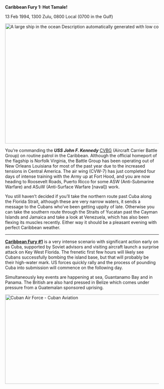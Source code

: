 **Caribbean Fury 1: Hot Tamale!**

13 Feb 1994, 1300 Zulu, 0800 Local (0700 in the Gulf)

<img src="/assets\images\aar\cf\cf1\media\image1.jpeg" style="width:6.5in;height:4.08819in" alt="A large ship in the ocean Description automatically generated with low confidence" />

You’re commanding the ***USS John F. Kennedy***
[CVBG](http://northernfury.us/nato/us/navy/carriers/jfk/) (Aircraft
Carrier Battle Group) on routine patrol in the Caribbean. Although the
official homeport of the flagship is Norfolk Virginia, the Battle Group
has been operating out of New Orleans Louisiana for most of the past
year due to the increased tensions in Central America. The air wing
(CVW-7) has just completed four days of intense training with the Army
up at Fort Hood, and you are now heading to Roosevelt Roads, Puerto
Ricco for some ASW (Anti-Submarine Warfare) and ASuW (Anti-Surface
Warfare \[naval\]) work.

You still haven’t decided if you’ll take the northern route past Cuba
along the Florida Strait, although these are very narrow waters, it
sends a message to the Cubans who’ve been getting uppity of late.
Otherwise you can take the southern route through the Straits of Yucatan
past the Cayman Islands and Jamaica and take a look at Venezuela, which
has also been flexing its muscles recently. Either way it should be a
pleasant evening with perfect Caribbean weather.

----------------

**<u>Caribbean Fury \#1</u>** is a very intense scenario with
significant action early on as Cuba, supported by Soviet advisors and
visiting aircraft launch a surprise attack on Key West Florida. The
frenetic first few hours will likely see Cubans successfully bombing the
island base, but that will probably be their high-water mark. US forces
quickly rally and the process of pounding Cuba into submission will
commence on the following day.

Simultaneously key events are happening at sea, Guantanamo Bay and in
Panama. The British are also hard pressed in Belize which comes under
pressure from a Guatemalan sponsored uprising.

<img src="/assets\images\aar\cf\cf1\media\image2.jpeg" style="width:6.01177in;height:3.04167in" alt="Cuban Air Force - Cuban Aviation" />
